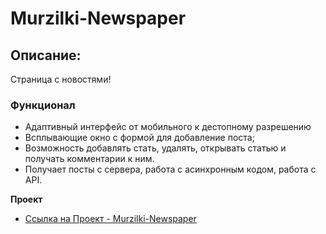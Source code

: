 # Murzilki-Newspaper
## Описание:
  Страница с новостями!

### Функционал
* Адаптивный интерфейс от мобильного к дестопному разрешению
* Всплывающие окно с формой для добавление поста;
* Возможность добавлять стать, удалять, открывать статью и получать комментарии к ним.
* Получает посты с сервера, работа с асинхронным кодом, работа с API.


**Проект**

* [Ссылка на Проект - Murzilki-Newspaper](https://github.com/Alexander0798/Murzilki-Newspaper)
